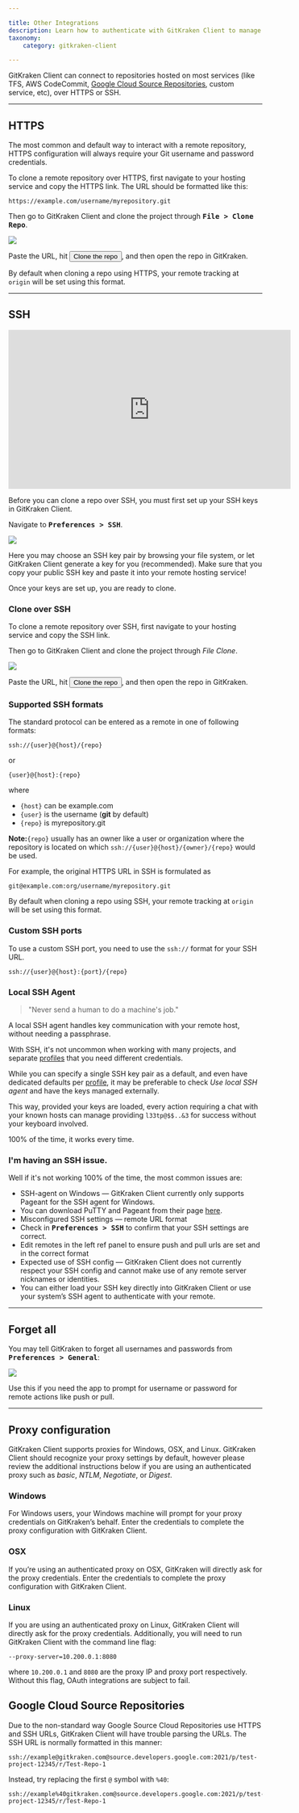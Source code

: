 ```yaml
---

title: Other Integrations
description: Learn how to authenticate with GitKraken Client to manage your SSH keys for repositories and integrations.  Create a SSH key pair or bring your own!
taxonomy:
    category: gitkraken-client

---
```


GitKraken Client can connect to repositories hosted on most services (like TFS, AWS CodeCommit, [Google Cloud Source Repositories](/integrations/authentication/#google-cloud-source-repositories), custom service, etc), over HTTPS or SSH.


***
## HTTPS
The most common and default way to interact with a remote repository, HTTPS configuration will always require your Git username and password credentials.

To clone a remote repository over HTTPS, first navigate to your hosting service and copy the HTTPS link. The URL should be formatted like this:


    https://example.com/username/myrepository.git



Then go to GitKraken Client and clone the project through <kbd><strong>File > Clone Repo</strong></kbd>.

<img src='/wp-content/uploads/clone.png' srcset='/wp-content/uploads/clone@2x.png 2x' class='img-bordered img-responsive center'>

Paste the URL, hit <button class='button button--success button--ui button--nolink'>Clone the repo</button>, and then open the repo in GitKraken.

By default when cloning a repo using HTTPS, your remote tracking at `origin` will be set using this format.

***
## SSH

<div class='embed-container embed-container--16-9'>
    <iframe width="560" height="315" src="https://www.youtube.com/embed/z7jVOenqFYk?ecver=1" frameborder="0" allowfullscreen></iframe>
</div>

Before you can clone a repo over SSH, you must first set up your SSH keys in GitKraken Client.

Navigate to <kbd><strong>Preferences > SSH</strong></kbd>.

<img src="/wp-content/uploads/authentication.png" srcset="/wp-content/uploads/authentication@2x.png" class="img-bordered img-responsive center">

Here you may choose an SSH key pair by browsing your file system, or let GitKraken Client generate a key for you (recommended). Make sure that you copy your public SSH key and paste it into your remote hosting service!

Once your keys are set up, you are ready to clone.

### Clone over SSH

To clone a remote repository over SSH, first navigate to your hosting service and copy the SSH link.

Then go to GitKraken Client and clone the project through <em class='context-menu'>File <i class="fa fa-caret-right"></i> Clone</em>.

<img src='/wp-content/uploads/clone.png' srcset='/wp-content/uploads/clone@2x.png 2x' class='img-bordered img-responsive center'>

Paste the URL, hit <button class='button button--success button--ui button--nolink'>Clone the repo</button>, and then open the repo in GitKraken.

### Supported SSH formats

The standard protocol can be entered as a remote in one of following formats:

    ssh://{user}@{host}/{repo}

or

    {user}@{host}:{repo}

where

* `{host}` can be example.com
* `{user}` is the username (**git** by default)
* `{repo}` is myrepository.git

<div class='callout callout--basic'>
    <p><strong>Note:</strong><code>{repo}</code> usually has an owner like a user or organization where the repository is located on which <code>ssh://{user}@{host}/{owner}/{repo}</code> would be used.</p>
</div>

For example, the original HTTPS URL in SSH is formulated as

    git@example.com:org/username/myrepository.git

By default when cloning a repo using SSH, your remote tracking at `origin` will be set using this format.


### Custom SSH ports

To use a custom SSH port, you need to use the `ssh://` format for your SSH URL.

    ssh://{user}@{host}:{port}/{repo}



### Local SSH Agent
> "Never send a human to do a machine's job."

A local SSH agent handles key communication with your remote host, without needing a passphrase.

With SSH, it's not uncommon when working with many projects, and separate [profiles](/start-here/profiles) that you need different credentials.

While you can specify a single SSH key pair as a default, and even have dedicated defaults per [profile](/start-here/profiles), it may be preferable to check _Use local SSH agent_ and have the keys managed externally.

This way, provided your keys are loaded, every action requiring a chat with your known hosts can manage providing `l33tp@$$..&3` for success without your keyboard involved.

100% of the time, it works every time.

### I'm having an SSH issue.
Well if it's not working 100% of the time, the most common issues are:

* SSH-agent on Windows &mdash; GitKraken Client currently only supports Pageant for the SSH agent for Windows.
 * You can download PuTTY and Pageant from their page <a href='http://www.chiark.greenend.org.uk/~sgtatham/putty/download.html' target='_blank'>here</a>.
* Misconfigured SSH settings &mdash; remote URL format
 * Check in <kbd><strong>Preferences > SSH</strong></kbd> to confirm that your SSH settings are correct.
 * Edit remotes in the left ref panel to ensure push and pull urls are set and in the correct format
* Expected use of SSH config &mdash; GitKraken Client does not currently respect your SSH config and cannot make use of any remote server nicknames or identities.
 * You can either load your SSH key directly into GitKraken Client or use your system&rsquo;s SSH agent to authenticate with your remote.


***
## Forget all

You may tell GitKraken to forget all usernames and passwords from <kbd><strong>Preferences > General</strong></kbd>:

<img src="/wp-content/uploads/forget-all.png" srcset="/wp-content/uploads/forget-all@2x.png" class="img-bordered img-responsive center">

Use this if you need the app to prompt for username or password for remote actions like push or pull.

***

## Proxy configuration

GitKraken Client supports proxies for Windows, OSX, and Linux. GitKraken Client should recognize your proxy settings by default, however please review the additional instructions below if you are using an authenticated proxy such as <em>basic</em>, <em>NTLM</em>, <em>Negotiate</em>, or <em>Digest</em>.

### Windows

For Windows users, your Windows machine will prompt for your proxy credentials on GitKraken’s behalf. Enter the credentials to complete the proxy configuration with GitKraken Client.

### OSX

If you’re using an authenticated proxy on OSX, GitKraken will directly ask for the proxy credentials. Enter the credentials to complete the proxy configuration with GitKraken Client.

### Linux
If you are using an authenticated proxy on Linux, GitKraken Client will directly ask for the proxy credentials. Additionally, you will need to run GitKraken Client with the command line flag:

    --proxy-server=10.200.0.1:8080


where <code>10.200.0.1</code> and <code>8080</code> are the proxy IP and proxy port respectively. Without this flag, OAuth integrations are subject to fail.

## Google Cloud Source Repositories

Due to the non-standard way Google Source Cloud Repositories use HTTPS and SSH URLs, GitKraken Client will have trouble parsing the URLs. The SSH URL is normally formatted in this manner:

    ssh://example@gitkraken.com@source.developers.google.com:2021/p/test-project-12345/r/Test-Repo-1

Instead, try replacing the first `@` symbol with `%40`:

    ssh://example%40gitkraken.com@source.developers.google.com:2021/p/test-project-12345/r/Test-Repo-1
